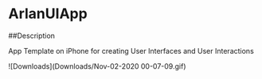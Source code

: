 # ArlanUIApp

##Description

App Template on iPhone for creating User Interfaces and User Interactions

![Downloads](Downloads/Nov-02-2020 00-07-09.gif)
